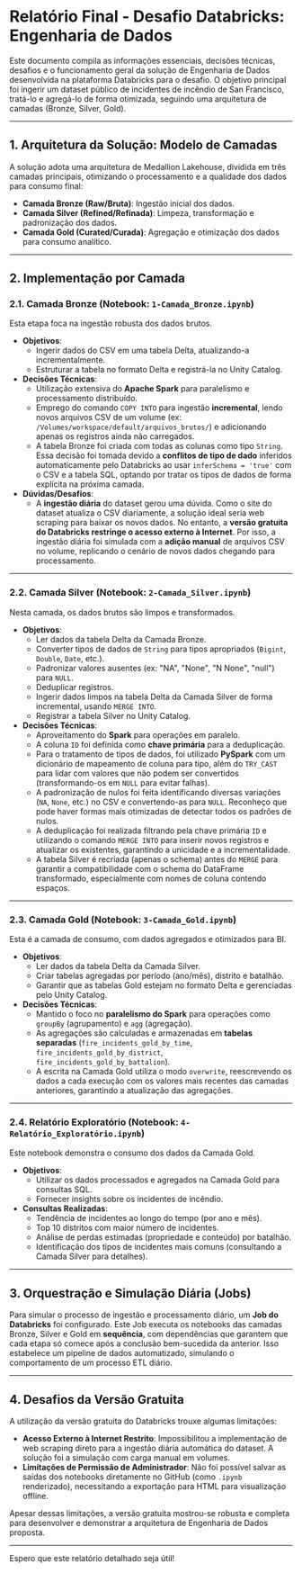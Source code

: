 
# Relatório Final - Desafio Databricks: Engenharia de Dados

Este documento compila as informações essenciais, decisões técnicas, desafios e o funcionamento geral da solução de Engenharia de Dados desenvolvida na plataforma Databricks para o desafio. O objetivo principal foi ingerir um dataset público de incidentes de incêndio de San Francisco, tratá-lo e agregá-lo de forma otimizada, seguindo uma arquitetura de camadas (Bronze, Silver, Gold).

---

## 1. Arquitetura da Solução: Modelo de Camadas

A solução adota uma arquitetura de Medallion Lakehouse, dividida em três camadas principais, otimizando o processamento e a qualidade dos dados para consumo final:

* **Camada Bronze (Raw/Bruta)**: Ingestão inicial dos dados.
* **Camada Silver (Refined/Refinada)**: Limpeza, transformação e padronização dos dados.
* **Camada Gold (Curated/Curada)**: Agregação e otimização dos dados para consumo analítico.

---

## 2. Implementação por Camada

### 2.1. Camada Bronze (Notebook: `1-Camada_Bronze.ipynb`)

Esta etapa foca na ingestão robusta dos dados brutos.

* **Objetivos**:
    * Ingerir dados do CSV em uma tabela Delta, atualizando-a incrementalmente.
    * Estruturar a tabela no formato Delta e registrá-la no Unity Catalog.
* **Decisões Técnicas**:
    * Utilização extensiva do **Apache Spark** para paralelismo e processamento distribuído.
    * Emprego do comando `COPY INTO` para ingestão **incremental**, lendo novos arquivos CSV de um volume (ex: `/Volumes/workspace/default/arquivos_brutos/`) e adicionando apenas os registros ainda não carregados.
    * A tabela Bronze foi criada com todas as colunas como tipo `String`. Essa decisão foi tomada devido a **conflitos de tipo de dado** inferidos automaticamente pelo Databricks ao usar `inferSchema = 'true'` com o CSV e a tabela SQL, optando por tratar os tipos de dados de forma explícita na próxima camada.
* **Dúvidas/Desafios**:
    * A **ingestão diária** do dataset gerou uma dúvida. Como o site do dataset atualiza o CSV diariamente, a solução ideal seria web scraping para baixar os novos dados. No entanto, a **versão gratuita do Databricks restringe o acesso externo à Internet**. Por isso, a ingestão diária foi simulada com a **adição manual** de arquivos CSV no volume, replicando o cenário de novos dados chegando para processamento.

---

### 2.2. Camada Silver (Notebook: `2-Camada_Silver.ipynb`)

Nesta camada, os dados brutos são limpos e transformados.

* **Objetivos**:
    * Ler dados da tabela Delta da Camada Bronze.
    * Converter tipos de dados de `String` para tipos apropriados (`Bigint`, `Double`, `Date`, etc.).
    * Padronizar valores ausentes (ex: "NA", "None", "N None", "null") para `NULL`.
    * Deduplicar registros.
    * Ingerir dados limpos na tabela Delta da Camada Silver de forma incremental, usando `MERGE INTO`.
    * Registrar a tabela Silver no Unity Catalog.
* **Decisões Técnicas**:
    * Aproveitamento do **Spark** para operações em paralelo.
    * A coluna `ID` foi definida como **chave primária** para a deduplicação.
    * Para o tratamento de tipos de dados, foi utilizado **PySpark** com um dicionário de mapeamento de coluna para tipo, além do `TRY_CAST` para lidar com valores que não podem ser convertidos (transformando-os em `NULL` para evitar falhas).
    * A padronização de nulos foi feita identificando diversas variações (`NA`, `None`, etc.) no CSV e convertendo-as para `NULL`. Reconheço que pode haver formas mais otimizadas de detectar todos os padrões de nulos.
    * A deduplicação foi realizada filtrando pela chave primária `ID` e utilizando o comando `MERGE INTO` para inserir novos registros e atualizar os existentes, garantindo a unicidade e a incrementalidade.
    * A tabela Silver é recriada (apenas o schema) antes do `MERGE` para garantir a compatibilidade com o schema do DataFrame transformado, especialmente com nomes de coluna contendo espaços.

---

### 2.3. Camada Gold (Notebook: `3-Camada_Gold.ipynb`)

Esta é a camada de consumo, com dados agregados e otimizados para BI.

* **Objetivos**:
    * Ler dados da tabela Delta da Camada Silver.
    * Criar tabelas agregadas por período (ano/mês), distrito e batalhão.
    * Garantir que as tabelas Gold estejam no formato Delta e gerenciadas pelo Unity Catalog.
* **Decisões Técnicas**:
    * Mantido o foco no **paralelismo do Spark** para operações como `groupBy` (agrupamento) e `agg` (agregação).
    * As agregações são calculadas e armazenadas em **tabelas separadas** (`fire_incidents_gold_by_time`, `fire_incidents_gold_by_district`, `fire_incidents_gold_by_battalion`).
    * A escrita na Camada Gold utiliza o modo `overwrite`, reescrevendo os dados a cada execução com os valores mais recentes das camadas anteriores, garantindo a atualização das agregações.

---

### 2.4. Relatório Exploratório (Notebook: `4-Relatório_Exploratório.ipynb`)

Este notebook demonstra o consumo dos dados da Camada Gold.

* **Objetivos**:
    * Utilizar os dados processados e agregados na Camada Gold para consultas SQL.
    * Fornecer insights sobre os incidentes de incêndio.
* **Consultas Realizadas**:
    * Tendência de incidentes ao longo do tempo (por ano e mês).
    * Top 10 distritos com maior número de incidentes.
    * Análise de perdas estimadas (propriedade e conteúdo) por batalhão.
    * Identificação dos tipos de incidentes mais comuns (consultando a Camada Silver para detalhes).

---

## 3. Orquestração e Simulação Diária (Jobs)

Para simular o processo de ingestão e processamento diário, um **Job do Databricks** foi configurado. Este Job executa os notebooks das camadas Bronze, Silver e Gold em **sequência**, com dependências que garantem que cada etapa só comece após a conclusão bem-sucedida da anterior. Isso estabelece um pipeline de dados automatizado, simulando o comportamento de um processo ETL diário.

---

## 4. Desafios da Versão Gratuita

A utilização da versão gratuita do Databricks trouxe algumas limitações:

* **Acesso Externo à Internet Restrito**: Impossibilitou a implementação de web scraping direto para a ingestão diária automática do dataset. A solução foi a simulação com carga manual em volumes.
* **Limitações de Permissão de Administrador**: Não foi possível salvar as saídas dos notebooks diretamente no GitHub (como `.ipynb` renderizado), necessitando a exportação para HTML para visualização offline.

Apesar dessas limitações, a versão gratuita mostrou-se robusta e completa para desenvolver e demonstrar a arquitetura de Engenharia de Dados proposta.

---

Espero que este relatório detalhado seja útil!
